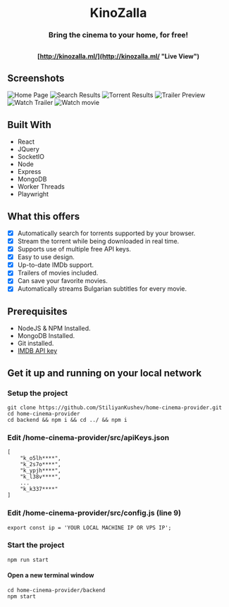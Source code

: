 <h1 align="center">KinoZalla</h1>
<h3 align="center">Bring the cinema to your home, for free!</h4>

## <h4 align="center">[http://kinozalla.ml/](http://kinozalla.ml/ "Live View")</h4>

## Screenshots

![Home Page](https://i.imgur.com/tVEmoYe.png)
![Search Results](https://i.imgur.com/CkgobQV.png)
![Torrent Results](https://i.imgur.com/LAjoNz6.png)
![Trailer Preview](https://i.imgur.com/G9gLZnH.png)
![Watch Trailer](https://i.imgur.com/7qUN80n.png)
![Watch movie](https://i.imgur.com/qw0cbjq.png)

## Built With

- React
- JQuery
- SocketIO
- Node
- Express
- MongoDB
- Worker Threads
- Playwright

## What this offers

- [x] Automatically search for torrents supported by your browser.
- [x] Stream the torrent while being downloaded in real time.
- [x] Supports use of multiple free  API keys. 
- [x] Easy to use design.
- [x] Up-to-date IMDb support.
- [x] Trailers of movies included.
- [x] Can save your favorite movies.
- [x] Automatically streams Bulgarian subtitles for every movie.

## Prerequisites
- NodeJS & NPM Installed.
- MongoDB Installed.
- Git installed.
- [IMDB API key](https://imdb-api.com/Identity/Account/Register)

## Get it up and running on your local network

### Setup the project
```
git clone https://github.com/StiliyanKushev/home-cinema-provider.git
cd home-cinema-provider
cd backend && npm i && cd ../ && npm i
```

### Edit /home-cinema-provider/src/apiKeys.json
```
[
	"k_o5lh****",
	"k_2s7o****",
	"k_ypjh****",
	"k_l38v****",
	...
	"k_k337****"
]
```

### Edit /home-cinema-provider/src/config.js (line 9)
```
export const ip = 'YOUR LOCAL MACHINE IP OR VPS IP';
```

### Start the project
```
npm run start
```
#### Open a new terminal window
```
cd home-cinema-provider/backend
npm start
```
